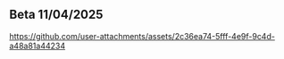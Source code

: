 ## Beta 11/04/2025

https://github.com/user-attachments/assets/2c36ea74-5fff-4e9f-9c4d-a48a81a44234

